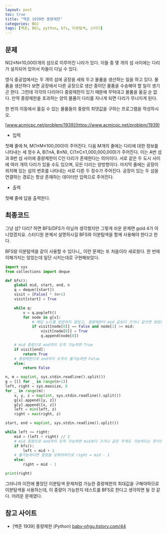 ```yaml
---
layout: post
toc: true
title: "백준 1939번 중량제한"
categories: BOJ
tags: [백준, BOJ, python, bfs, 이분탐색, 스터디]
---
```


## 문제
N(2≤N≤10,000)개의 섬으로 이루어진 나라가 있다. 이들 중 몇 개의 섬 사이에는 다리가 설치되어 있어서 차들이 다닐 수 있다.

영식 중공업에서는 두 개의 섬에 공장을 세워 두고 물품을 생산하는 일을 하고 있다. 물품을 생산하다 보면 공장에서 다른 공장으로 생산 중이던 물품을 수송해야 할 일이 생기곤 한다. 그런데 각각의 다리마다 중량제한이 있기 때문에 무턱대고 물품을 옮길 순 없다. 만약 중량제한을 초과하는 양의 물품이 다리를 지나게 되면 다리가 무너지게 된다.

한 번의 이동에서 옮길 수 있는 물품들의 중량의 최댓값을 구하는 프로그램을 작성하시오.

[www.acmicpc.net/problem/1939](https://www.acmicpc.net/problem/1939)

* 입력

첫째 줄에 N, M(1≤M≤100,000)이 주어진다. 다음 M개의 줄에는 다리에 대한 정보를 나타내는 세 정수 A, B(1≤A, B≤N), C(1≤C≤1,000,000,000)가 주어진다. 이는 A번 섬과 B번 섬 사이에 중량제한이 C인 다리가 존재한다는 의미이다. 서로 같은 두 도시 사이에 여러 개의 다리가 있을 수도 있으며, 모든 다리는 양방향이다. 마지막 줄에는 공장이 위치해 있는 섬의 번호를 나타내는 서로 다른 두 정수가 주어진다. 공장이 있는 두 섬을 연결하는 경로는 항상 존재하는 데이터만 입력으로 주어진다.

* 출력

첫째 줄에 답을 출력한다.


## 최종코드

그냥 섬? 다리? 하면 BFS/DFS가 아닐까 생각했지만 그렇게 쉬운 문제면 gold 4가 아니었겠지요. 스터디원 분께서 설명하시길 BFS와 이분탐색을 함께 사용해야 한다고 한다.

BFS랑 이분탐색을 같이 사용할 수 있다니,, 이런 문제는 또 처음이라 새로웠다. 한 번에 이해가지는 않았는데 일단 시키는대로 구현해보았다.

```python
import sys
from collections import deque

def bfs():
    global mid, start, end, n
    q = deque([start])
    visit = [False] * (n+1)
    visit[start] = True

    while q:
        v = q.popleft()
        for node in g[v]:
            # 해당 노드를 방문하지 않았고, 중량제한이 mid 값보다 크거나 같으면 방문한다.
            if visit[node[0]] == False and node[1] >= mid:
                visit[node[0]] = True
                q.append(node[0])

    # mid 중량으로 end까지 도착 가능하면 True
    if visit[end]:
        return True
    # 중량제한으로 end까지 도착이 불가능하면 False
    else:
        return False

n, m = map(int, sys.stdin.readline().split())
g = [[] for _ in range(n+1)]
left, right = sys.maxsize, 0
for _ in range(m):
    x, y, z = map(int, sys.stdin.readline().split())
    g[x].append([y, z])
    g[y].append([x, z])
    left = min(left, z)
    right = max(right, z)

start, end = map(int, sys.stdin.readline().split())

while left <= right:
    mid = (left + right) // 2
    # mid 중량으로 end까지 도착 가능하면 mid보다 크거나 같은 무게도 가능하다는 뜻이므로 left = mid + 1
    if bfs():
        left = mid + 1
    # 불가능하다면 중량을 낮춰야하므로 right = mid - 1
    else:
        right = mid - 1

print(right)
```

그러니까 이전에 풀었던 이분탐색 문제처럼 가능한 중량제한의 최대값을 구해야하므로 이분탐색을 사용하는데, 이 중량이 가능한지 테스트를 BFS로 한다고 생각하면 될 것 같다. 어려운 문제였다.


## 참고 사이트

- [백준 1939] 중량제한 (Python) [baby-ohgu.tistory.com/44](https://baby-ohgu.tistory.com/44)
